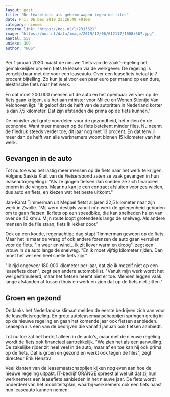 ```yaml
---
layout: post
title: "De leasefiets als geheim wapen tegen de files"
date: Fri, 06 Dec 2019 23:26:49 +0100
category: nieuws
externe_link: "https://nos.nl/l/2313621"
image: "https://nos.nl/data/image/2019/12/06/612117/1008x567.jpg"
aantal: 558
unieke: 300
author: "NOS"
---
```


<p>Per 1 januari 2020 maakt de nieuwe 'fiets van de zaak'-regeling het gemakkelijker om een fiets te leasen via de werkgever. De regeling is vergelijkbaar met die voor een leaseauto. Over een leasefiets betaal je 7 procent bijtelling. Zo kun je al voor een paar euro per maand op een dure, elektrische fiets naar het werk.</p>
<p>En dat moet 200.000 mensen uit de auto en het openbaar vervoer op de fiets gaan krijgen, als het aan minister voor Milieu en Wonen Stientje Van Veldhoven ligt. "Ik geloof dat de helft van de autoritten in Nederland korter is dan 7,5 kilometer. Dat zijn afstanden die prima op de fiets kunnen."</p>
<p>De minister ziet grote voordelen voor de gezondheid, het milieu én de economie. Want meer mensen op de fiets betekent minder files. Nu neemt de filedruk steeds verder toe, dit jaar nog met 13 procent. En dat terwijl meer dan de helft van alle werknemers woont binnen 15 kilometer van het werk.</p>
<h2>Gevangen in de auto</h2>
<p>Tot nu toe was het lastig meer mensen op de fiets naar het werk te krijgen. Volgens Saskia Kluit van de Fietsersbond zaten ze vaak gevangen in hun leaseauto(regeling). "Als ze gingen fietsen dan sneden ze zich financieel enorm in de vingers. Maar nu kan je een contract afsluiten voor zes wielen, dus auto en fiets, en kiezen wat het beste uitkomt."</p>
<p>Jan-Karst Timmerman uit Meppel fietst al jaren 22,5 kilometer naar zijn werk in Zwolle. "Mij werd destijds vanuit m'n werk de gelegenheid geboden om te gaan fietsen. Ik fiets op een speedbike, die kan snelheden halen van over de 40 km/u. Mijn route loopt grotendeels langs de snelweg. Als andere mensen in de file staan, fiets ik lekker door."</p>
<p>Ook op een koude, regenachtige dag stapt Timmerman gewoon op de fiets. Maar het is maar de vraag of ook andere forenzen de auto gaan verruilen voor de fiets. "In weer en wind... ik zit liever warm en droog", zegt een vrouw in de auto langs de snelweg. "En ik moet vijftig kilometer rijden. Dan moet het wel een heel snelle fiets zijn."</p>
<p>"Ik rijd ongeveer 180.000 kilometer per jaar, dat zie ik mezelf niet op een leasefiets doen", zegt een andere automobilist. "Vanuit mijn werk wordt het wel gestimuleerd, maar het fietsen neemt niet er toe. Mensen leggen vaak lange afstanden af tussen thuis en werk en zien dat op de fiets niet zitten."</p>
<h2>Groen en gezond</h2>
<p>Ondanks het Nederlandse klimaat melden de eerste bedrijven zich aan voor de leasefietsregeling. En grote autoleasemaatschappijen springen gretig in op de nieuwe regeling en gaan het komende jaar ook fietsen aanbieden. Leaseplan is een van de bedrijven die vanaf 1 januari ook fietsen aanbiedt.</p>
<p>Tot nu toe zat het bedrijf alleen in de auto's, maar met de nieuwe regeling wordt de fiets ook financieel aantrekkelijk. "We zien het als een aanvulling. De zakelijke rijder zit heel veel in de auto, maar af en toe kan hij ook prima op de fiets. Dat is groen en gezond en werkt ook tegen de files", zegt directeur Erik Henstra</p>
<p>Veel klanten van de leasemaatschappijen kijken nog even aan hoe de nieuwe regeling uitpakt. IT-bedrijf ORANGE spreekt al wél uit dat zij hun werknemers een leasefiets aanbieden in het nieuwe jaar. De fiets wordt onderdeel van het mobiliteitsplan, waarbij werknemers ook een fiets naast hun leaseauto kunnen nemen.</p>
